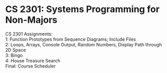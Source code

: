 # CS 2301: Systems Programming for Non-Majors
CS 2301 Assignments:\
1: Function Prototypes from Sequence Diagrams; Include Files\
2: Loops, Arrays, Console Output, Random Numbers, Display Path through 2D Space\
3: Bingo\
4: House Treasure Search\
Final: Course Scheduler
